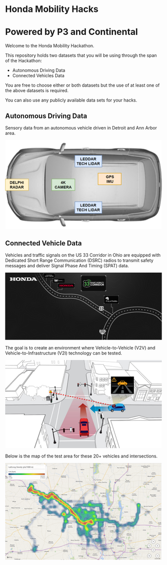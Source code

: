 # Honda Mobility Hacks

# Powered by P3 and Continental

Welcome to the Honda Mobility Hackathon. 

This repository holds two datasets that you will be using through the span of the Hackathon:

-  Autonomous Driving Data
- Connected Vehicles Data

You are free to choose either or both datasets but the use of at least one of the above datasets is required. 

You can also use any publicly available data sets for your hacks.

## Autonomous Driving Data

Sensory data from an autonomous vehicle driven in Detroit and Ann Arbor area. 

![SensorLayout](/autonomous_driving_data/references/SensorLayout.png)

## Connected Vehicle Data

Vehicles and traffic signals on the US 33 Corridor in Ohio are equipped with Dedicated Short Range Communication (DSRC) radios to transmit safety messages and deliver Signal Phase And Timing (SPAT) data. 

![Corridor_map](/connected_vehicle_data/images/Corridor_map.png)

The goal is to create an environment where Vehicle-to-Vehicle (V2V) and Vehicle-to-Infrastructure (V2I) technology can be tested.

![honda-smart-intersection](/connected_vehicle_data/images/honda-smart-intersection.jpg)

Below is the map of the test area for these 20+ vehicles and intersections.

![Corridor_heatmap](/connected_vehicle_data/images/Corridor_heatmap.png)

